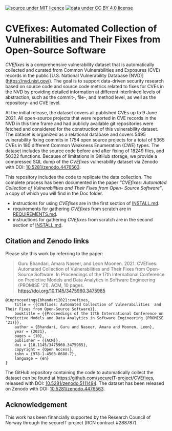 [![source under MIT licence](https://img.shields.io/badge/source%20license-MIT-green)](LICENSE.txt)
[![data under CC BY 4.0 license](https://img.shields.io/badge/data%20license-CC%20BY%204.0-green)](https://creativecommons.org/licenses/by/4.0/)

# CVEfixes: Automated Collection of Vulnerabilities and Their Fixes from Open-Source Software

_CVEfixes_ is a comprehensive vulnerability dataset that is automatically
collected and curated from Common Vulnerabilities and Exposures
(CVE) records in the public [U.S. National Vulnerability Database (NVD)]
(https://nvd.nist.gov/). The goal is to support data-driven security
research based on source code and source code metrics related to fixes
for CVEs in the NVD by providing detailed information at different
interlinked levels of abstraction, such as the commit-, file-, and
method level, as well as the repository- and CVE level.

At the initial release, the dataset covers all published CVEs up to 9
June 2021. All open-source projects that were reported in CVE records
in the NVD in this time frame and had publicly available git
repositories were fetched and considered for the construction of this
vulnerability dataset. The dataset is organized as a relational
database and covers 5495 vulnerability fixing commits in 1754 open
source projects for a total of 5365 CVEs in 180 different Common
Weakness Enumeration (CWE) types. The dataset includes the source code
before and after fixing of 18249 files, and 50322 functions. Because 
of limitations in GitHub storage, we provide a compressed SQL
dump of the _CVEfixes_ vulnerability dataset via Zenodo with DOI:
[10.5281/zenodo.4476563](https://doi.org/10.5281/zenodo.4476563).

This repository includes the code to replicate the data collection. 
The complete process has been documented in the paper _"CVEfixes: 
Automated Collection of Vulnerabilities and Their Fixes from Open-
Source Software"_, a copy of which you will find in the Doc folder.

  * instructions for using _CVEfixes_ are in the 
    first section of [INSTALL.md](INSTALL.md).
  * requirements for gathering _CVEfixes_ from scratch 
    are in [REQUIREMENTS.md](REQUIREMENTS.md).
  * instructions for gathering _CVEfixes_ from scratch 
    are in the second section of [INSTALL.md](INSTALL.md).


## Citation and Zenodo links

Please site this work by referring to the paper: 
> Guru Bhandari, Amara Naseer, and Leon Moonen. 2021. CVEfixes:
> Automated Collection of Vulnerabilities and Their Fixes from
> Open-Source Software. In Proceedings of the 17th International
> Conference on Predictive Models and Data Analytics in Software
> Engineering (PROMISE '21). ACM, 10 pages.
> <https://doi.org/10.1145/3475960.3475985>

    @inproceedings{bhandari2021:cvefixes,
        title = {{CVEfixes: Automated Collection of Vulnerabilities  and Their Fixes from Open-Source Software}},
        booktitle = {{Proceedings of the 17th International Conference on Predictive Models and Data Analytics in Software Engineering (PROMISE '21)}},
        author = {Bhandari, Guru and Naseer, Amara and Moonen, Leon},
        year = {2021},
        pages = {10},
        publisher = {{ACM}},
        doi = {10.1145/3475960.3475985},
        copyright = {Open Access},
        isbn = {978-1-4503-8680-7},
        language = {en}
    }

The GitHub repository containing the code to automatically collect the
dataset can be found at <https://github.com/secureIT-project/CVEfixes>,
released with DOI:
[10.5281/zenodo.5111494](https://doi.org/10.5281/zenodo.5111494). The 
dataset has been released on Zenodo with DOI:
[10.5281/zenodo.4476563](https://doi.org/10.5281/zenodo.4476563). 


## Acknowledgement

This work has been financially supported by the Research Council of
Norway through the secureIT project (RCN contract \#288787).
